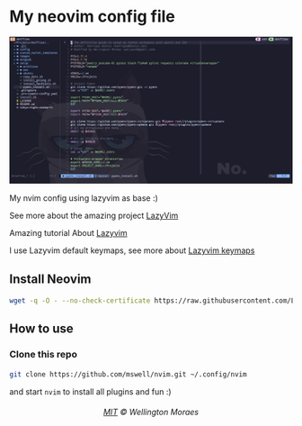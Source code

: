 # My neovim config file

<p align="center">
    <img src="assets/nvim.png" alt="print do meu nvim" style="max-width:100%;">
</p>

My nvim config using lazyvim as base :)

See more about the amazing project [LazyVim](https://www.lazyvim.org/)

Amazing tutorial About [Lazyvim](https://www.youtube.com/watch?v=N93cTbtLCIM)

I use Lazyvim default keymaps, see more about [Lazyvim keymaps](https://www.lazyvim.org/docs/keymaps)

## Install Neovim

```bash
wget -q -O - --no-check-certificate https://raw.githubusercontent.com/LunarVim/LunarVim/rolling/utils/installer/install-neovim-from-release | bash
```

## How to use

### Clone this repo

```bash
git clone https://github.com/mswell/nvim.git ~/.config/nvim
```

and start `nvim` to install all plugins and fun :)

<h6 align="center">
    <a href="https://raw.githubusercontent.com/mswell/dotfiles/master/LICENSE">MIT</a>
    ©
    Wellington Moraes
</h6>
